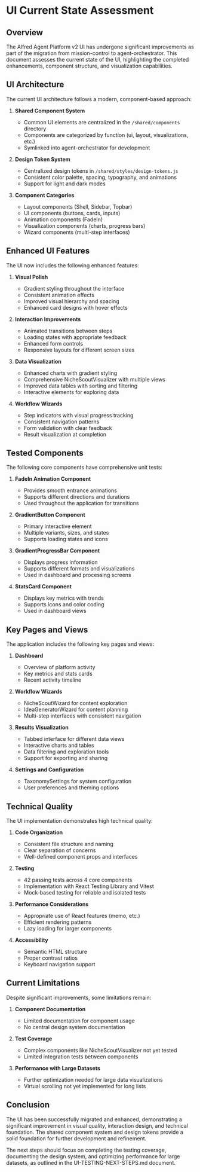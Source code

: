 # UI Current State Assessment

## Overview

The Alfred Agent Platform v2 UI has undergone significant improvements as part of the migration from mission-control to agent-orchestrator. This document assesses the current state of the UI, highlighting the completed enhancements, component structure, and visualization capabilities.

## UI Architecture

The current UI architecture follows a modern, component-based approach:

1. **Shared Component System**
   - Common UI elements are centralized in the `/shared/components` directory
   - Components are categorized by function (ui, layout, visualizations, etc.)
   - Symlinked into agent-orchestrator for development

2. **Design Token System**
   - Centralized design tokens in `/shared/styles/design-tokens.js`
   - Consistent color palette, spacing, typography, and animations
   - Support for light and dark modes

3. **Component Categories**
   - Layout components (Shell, Sidebar, Topbar)
   - UI components (buttons, cards, inputs)
   - Animation components (FadeIn)
   - Visualization components (charts, progress bars)
   - Wizard components (multi-step interfaces)

## Enhanced UI Features

The UI now includes the following enhanced features:

1. **Visual Polish**
   - Gradient styling throughout the interface
   - Consistent animation effects
   - Improved visual hierarchy and spacing
   - Enhanced card designs with hover effects

2. **Interaction Improvements**
   - Animated transitions between steps
   - Loading states with appropriate feedback
   - Enhanced form controls
   - Responsive layouts for different screen sizes

3. **Data Visualization**
   - Enhanced charts with gradient styling
   - Comprehensive NicheScoutVisualizer with multiple views
   - Improved data tables with sorting and filtering
   - Interactive elements for exploring data

4. **Workflow Wizards**
   - Step indicators with visual progress tracking
   - Consistent navigation patterns
   - Form validation with clear feedback
   - Result visualization at completion

## Tested Components

The following core components have comprehensive unit tests:

1. **FadeIn Animation Component**
   - Provides smooth entrance animations
   - Supports different directions and durations
   - Used throughout the application for transitions

2. **GradientButton Component**
   - Primary interactive element
   - Multiple variants, sizes, and states
   - Supports loading states and icons

3. **GradientProgressBar Component**
   - Displays progress information
   - Supports different formats and visualizations
   - Used in dashboard and processing screens

4. **StatsCard Component**
   - Displays key metrics with trends
   - Supports icons and color coding
   - Used in dashboard views

## Key Pages and Views

The application includes the following key pages and views:

1. **Dashboard**
   - Overview of platform activity
   - Key metrics and stats cards
   - Recent activity timeline

2. **Workflow Wizards**
   - NicheScoutWizard for content exploration
   - IdeaGeneratorWizard for content planning
   - Multi-step interfaces with consistent navigation

3. **Results Visualization**
   - Tabbed interface for different data views
   - Interactive charts and tables
   - Data filtering and exploration tools
   - Support for exporting and sharing

4. **Settings and Configuration**
   - TaxonomySettings for system configuration
   - User preferences and theming options

## Technical Quality

The UI implementation demonstrates high technical quality:

1. **Code Organization**
   - Consistent file structure and naming
   - Clear separation of concerns
   - Well-defined component props and interfaces

2. **Testing**
   - 42 passing tests across 4 core components
   - Implementation with React Testing Library and Vitest
   - Mock-based testing for reliable and isolated tests

3. **Performance Considerations**
   - Appropriate use of React features (memo, etc.)
   - Efficient rendering patterns
   - Lazy loading for larger components

4. **Accessibility**
   - Semantic HTML structure
   - Proper contrast ratios
   - Keyboard navigation support

## Current Limitations

Despite significant improvements, some limitations remain:

1. **Component Documentation**
   - Limited documentation for component usage
   - No central design system documentation

2. **Test Coverage**
   - Complex components like NicheScoutVisualizer not yet tested
   - Limited integration tests between components

3. **Performance with Large Datasets**
   - Further optimization needed for large data visualizations
   - Virtual scrolling not yet implemented for long lists

## Conclusion

The UI has been successfully migrated and enhanced, demonstrating a significant improvement in visual quality, interaction design, and technical foundation. The shared component system and design tokens provide a solid foundation for further development and refinement.

The next steps should focus on completing the testing coverage, documenting the design system, and optimizing performance for large datasets, as outlined in the UI-TESTING-NEXT-STEPS.md document.
